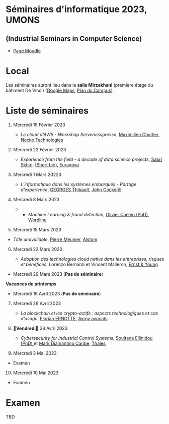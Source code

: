 # Séminaires d'informatique 2023, UMONS 
## (Industrial Seminars in Computer Science)


- [Page Moodle](https://moodle.umons.ac.be/course/view.php?id=455)

# Local

Les séminaires auront lieu dans la **salle Mirzakhani** (première étage du bâtiment De Vinci) ([Google Maps](https://goo.gl/maps/y83a97kLffiojN4o7), [Plan du Campus](./map_nimy.pdf)).

# Liste de séminaires

1. Mercredi 15 Février 2023 

	* *Le cloud d'AWS - Workshop Serverlesspresso*, [Maximilien Charlier](https://www.linkedin.com/in/maximilien-charlier/?originalSubdomain=be), [Necko Technologies](https://www.necko.tech/homepage)



2. Mercredi 22 Février 2023 

	* *Experience from the field - a decade of data science projects*, [Sabri Skhiri](https://www.linkedin.com/in/sabriskhiri/?originalSubdomain=be), [(Short bio)](bios.md), [Euranova](https://www.linkedin.com/company/euranova/)
	



3. Mercredi 1 Mars 20223

	* *L’informatique dans les systèmes embarqués - Partage d’expérience*, [GEORGES Thibault](https://www.linkedin.com/in/thibault-georges-1a346440/), [John Cockerill](https://johncockerill.com/en/)



4. Mercredi 8 Mars 2023 

	* * *Machine Learning & fraud detection*, [Olivier Caelen (PhD)](https://www.linkedin.com/in/oliviercaelen/?originalSubdomain=be), [Wordline](https://www.linkedin.com/company/worldlineglobal/)



5. Mercredi 15 Mars 2023

* *Title unavailable*, [Pierre Meunier](https://www.linkedin.com/in/pierre-meunier-0536347/), [Alstom](https://www.linkedin.com/company/alstom/)

6. Mercredi 22 Mars 2023

	* *Adoption des technologies cloud native dans les entreprises, risques et bénéfices*, Lorenzo Bernardi et Vincent Malleron, [Ernst & Young](https://www.ey.com/en_be)

- Mercredi 29 Mars 2023 (**Pas de séminaire**)

**Vacances de printemps**

- Mercredi 19 Avril 2023 (**Pas de séminaire**)

7. Mercredi 26 Avril 2023 

	* *La blockchain et les crypto-actifs : aspects technologiques et cas d’usage*, [Florian ERNOTTE](https://www.linkedin.com/in/florian-ernotte/?originalSubdomain=be), [Avroy avocats](https://avroy.be/florian-ernotte/)


8. 🔴**Vendredi**🔴 28 Avril 2023

	* *Cybersecurity for Industrial Control Systems*, [Soultana Ellinidou (PhD) ](https://www.linkedin.com/in/soultana-ellinidou/?originalSubdomain=be) et [Mark Diamantino Caribe](https://www.linkedin.com/in/markdiamantinocaribe/?originalSubdomain=be), [Thales](https://www.linkedin.com/company/thales/)

9. Mercredi 3 Mai 2023

  * Examen

10. Mercredi 10 Mai 2023

  * Examen

# Examen

TBD
